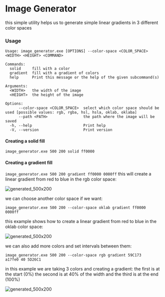 # Image Generator
this simple utility helps us to generate simple linear gradients in 3 different color spaces

### Usage
```
Usage: image_generator.exe [OPTIONS] --color-space <COLOR_SPACE> <WIDTH> <HEIGHT> <COMMAND>

Commands:
  solid     fill with a color
  gradient  fill with a gradient of colors
  help      Print this message or the help of the given subcommand(s)

Arguments:
  <WIDTH>   the width of the image
  <HEIGHT>  the height of the image

Options:
      --color-space <COLOR_SPACE>  select which color space should be used [possible values: rgb, rgba, hsl, hsla, oklab, oklaba]
      --path <PATH>                the path where the image will be saved
  -h, --help                       Print help
  -V, --version                    Print version
```
#### Creating a solid fill
<code>image_generator.exe 500 200 solid ff0000</code>

#### Creating a gradient fill
<code>image_generator.exe 500 200 gradient ff0000 0000ff</code> 
this will create a linear gradient from red to blue in the rgb color space:

![generated_500x200](https://github.com/Davide255/LVIE/assets/80689057/712df0b8-68f4-44ba-9a1e-c1c6e9784d1f)

we can choose another color space if we want:

<code>image_generator.exe 500 200 --color-space oklab gradient ff0000 0000ff</code> 

this example shows how to create a linear gradient from red to blue in the oklab color space:

![generated_500x200](https://github.com/Davide255/LVIE/assets/80689057/5b42a0fb-151a-4fd2-9d4a-851b2c5be586)

we can also add more colors and set intervals between them:

<code>image_generator.exe 500 200 --color-space rgb gradient 59C173 a17fe0 40 5D26C1</code> 

in this example we are taking 3 colors and creating a gradient: the first is at the start (0%) the second is at 40% of the width and the third is at the end (100%)

![generated_500x200](https://github.com/Davide255/LVIE/assets/80689057/cd89038c-8e53-4c7a-ab48-17463d8886f3)
